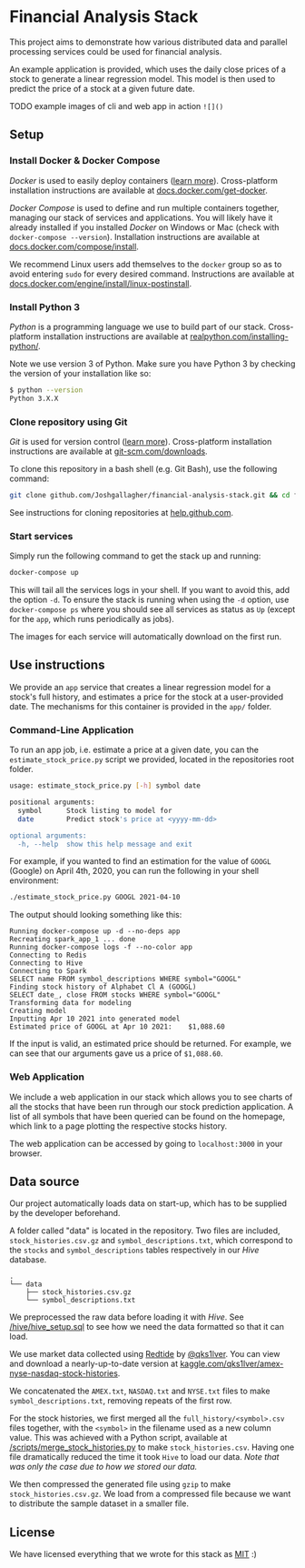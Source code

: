 # Financial Analysis Stack
This project aims to demonstrate how various distributed data and parallel processing services could be used for financial analysis.

An example application is provided, which uses the daily close prices of a stock to generate a linear regression model. This model is then used to predict the price of a stock at a given future date.

TODO example images of cli and web app in action `![]()`

## Setup
### Install Docker & Docker Compose
*Docker* is used to easily deploy containers ([learn more](https://docs.docker.com/get-started/#docker-concepts)). Cross-platform installation instructions are available at [docs.docker.com/get-docker](https://docs.docker.com/get-docker/).

*Docker Compose* is used to define and run multiple containers together, managing our stack of services and applications. You will likely have it already installed if you installed *Docker* on Windows or Mac (check with `docker-compose --version`). Installation instructions are available at [docs.docker.com/compose/install](https://docs.docker.com/compose/install/). 

We recommend Linux users add themselves to the `docker` group so as to avoid entering `sudo` for every desired command. Instructions are available at [docs.docker.com/engine/install/linux-postinstall](https://docs.docker.com/engine/install/linux-postinstall/#manage-docker-as-a-non-root-user).

### Install Python 3
*Python* is a programming language we use to build part of our stack. Cross-platform installation instructions are available at [realpython.com/installing-python/](https://realpython.com/installing-python/).

Note we use version 3 of Python. Make sure you have Python 3 by checking the version of your installation like so:
```bash
$ python --version
Python 3.X.X
```

### Clone repository using Git
*Git* is used for version control ([learn more](https://www.atlassian.com/git/tutorials/what-is-version-control)). Cross-platform installation instructions are available at [git-scm.com/downloads](https://git-scm.com/downloads).

To clone this repository in a bash shell (e.g. Git Bash), use the following command:
```bash
git clone github.com/Joshgallagher/financial-analysis-stack.git && cd financial-analysis-stack
```

See instructions for cloning repositories at [help.github.com](https://help.github.com/en/github/creating-cloning-and-archiving-repositories/cloning-a-repository).

### Start services
Simply run the following command to get the stack up and running:
```bash
docker-compose up
```

This will tail all the services logs in your shell. If you want to avoid this,  add the option `-d`. To ensure the stack is running when using the `-d` option, use `docker-compose ps` where you should see all services as status as `Up` (except for the `app`, which runs periodically as jobs).

The images for each service will automatically download on the first run.

## Use instructions
We provide an `app` service that creates a linear regression model for a stock's full history, and estimates a price for the stock at a user-provided date. The mechanisms for this container is provided in the `app/` folder.

### Command-Line Application
To run an app job, i.e. estimate a price at a given date, you can the `estimate_stock_price.py` script we provided, located in the repositories root folder.
```bash
usage: estimate_stock_price.py [-h] symbol date

positional arguments:
  symbol      Stock listing to model for
  date        Predict stock's price at <yyyy-mm-dd>

optional arguments:
  -h, --help  show this help message and exit
```

For example, if you wanted to find an estimation for the value of `GOOGL` (Google) on April 4th, 2020, you can run the following in your shell environment:
```bash
./estimate_stock_price.py GOOGL 2021-04-10
```

The output should looking something like this:
```
Running docker-compose up -d --no-deps app
Recreating spark_app_1 ... done
Running docker-compose logs -f --no-color app
Connecting to Redis
Connecting to Hive
Connecting to Spark
SELECT name FROM symbol_descriptions WHERE symbol="GOOGL"
Finding stock history of Alphabet Cl A (GOOGL)
SELECT date_, close FROM stocks WHERE symbol="GOOGL"
Transforming data for modeling
Creating model
Inputting Apr 10 2021 into generated model
Estimated price of GOOGL at Apr 10 2021:	$1,088.60
```

If the input is valid, an estimated price should be returned. For example, we can see that our arguments gave us a price of `$1,088.60`.

### Web Application
We include a web application in our stack which allows you to see charts of all the stocks that have been run through our stock prediction application. A list of all symbols that have been queried can be found on the homepage, which link to a page plotting the respective stocks history.

The web application can be accessed by going to `localhost:3000` in your browser.

## Data source
Our project automatically loads data on start-up, which has to be supplied by the developer beforehand. 

A folder called "data" is located in the repository. Two files are included, `stock_histories.csv.gz` and `symbol_descriptions.txt`, which correspond to the `stocks` and `symbol_descriptions` tables respectively in our *Hive* database.
```
.
└── data
    ├── stock_histories.csv.gz
    └── symbol_descriptions.txt
```

We preprocessed the raw data before loading it with *Hive*. See [/hive/hive_setup.sql](/hive/hive_setup.sql) to see how we need the data formatted so that it can load.

We use market data collected using [Redtide](https://github.com/qks1lver/redtide) by [@qks1lver](https://github.com/qks1lver). You can view and download a nearly-up-to-date version at [kaggle.com/qks1lver/amex-nyse-nasdaq-stock-histories](https://www.kaggle.com/qks1lver/amex-nyse-nasdaq-stock-histories).

We concatenated the `AMEX.txt`, `NASDAQ.txt` and `NYSE.txt` files to make `symbol_descriptions.txt`, removing repeats of the first row.

For the stock histories, we first merged all the `full_history/<symbol>.csv` files together, with the `<symbol>` in the filename used as a new column value. This was achieved with a Python script, available at [/scripts/merge_stock_histories.py](/scripts/merge_stock_histories.py) to make `stock_histories.csv`. Having one file dramatically reduced the time it took `Hive` to load our data. *Note that was only the case due to how we stored our data.*

We then compressed the generated file using `gzip` to make `stock_histories.csv.gz`. We load from a compressed file because we want to distribute the sample dataset in a smaller file.

## License

We have licensed everything that we wrote for this stack as [MIT](LICENSE.md) :)
